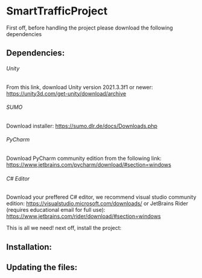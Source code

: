 # SmartTrafficProject
First off, before handling the project please download the following dependencies

## Dependencies:

###### Unity
From this link, download Unity version 2021.3.3f1 or newer:
https://unity3d.com/get-unity/download/archive

###### SUMO
Download installer:
https://sumo.dlr.de/docs/Downloads.php

###### PyCharm
Download PyCharm community edition from the following link:
https://www.jetbrains.com/pycharm/download/#section=windows

###### C# Editor
Download your preffered C# editor, we recommend visual studio community edition:
https://visualstudio.microsoft.com/downloads/
or JetBrains Rider (requires educational email for full use):
https://www.jetbrains.com/rider/download/#section=windows


This is all we need! next off, install the project:
## Installation:




## Updating the files:
